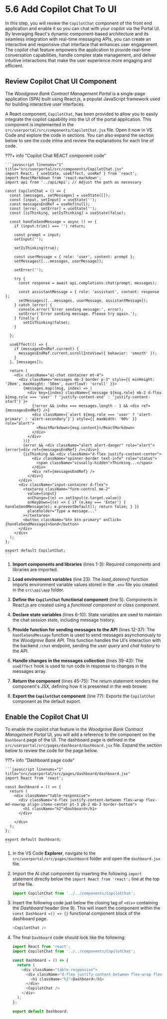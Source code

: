 # 5.6 Add Copilot Chat To UI

In this step, you will review the `CopilotChat` component of the front end application and enable it so you can chat with your copilot via the Portal UI. By leveraging React's dynamic component-based architecture and its seamless integration with real-time messaging APIs, you can create an interactive and responsive chat interface that enhances user engagement. The copilot chat feature empowers the application to provide real-time conversation capabilities, handle complex state management, and deliver intuitive interactions that make the user experience more engaging and efficient.

## Review Copilot Chat UI Component

The _Woodgrove Bank Contract Management Portal_ is a single-page application (SPA) built using React.js, a populat JavaScript framework used for building interactive user interfaces.

A React component, `CopilotChat`, has been provided to allow you to easily integrate the copilot capability into the UI of the portal application. This component is implemented in the `src/userportal/src/components/CopilotChat.jsx` file. Open it now in VS Code and explore the code in sections. You can also expand the section below to see the code inline and review the explanations for each line of code.

???+ info "Copilot Chat REACT component code"

    ```javascript linenums="1" title="src/userportal/src/components/CopilotChat.jsx"
    import React, { useState, useEffect, useRef } from 'react';
    import ReactMarkdown from 'react-markdown';
    import api from '../api/Api'; // Adjust the path as necessary
    
    const CopilotChat = () => {
      const [messages, setMessages] = useState([]);
      const [input, setInput] = useState('');
      const messagesEndRef = useRef(null);
      const [error, setError] = useState('');
      const [isThinking, setIsThinking] = useState(false);
    
      const handleSendMessage = async () => {
        if (input.trim() === '') return;
    
        const prompt = input;
        setInput('');
    
        setIsThinking(true);
    
        const userMessage = { role: 'user', content: prompt };
        setMessages([...messages, userMessage]);
    
        setError('');
    
        try {
          const response = await api.completions.chat(prompt, messages);
    
          const assistantMessage = { role: 'assistant', content: response };
          setMessages([...messages, userMessage, assistantMessage]);
        } catch (error) {
          console.error('Error sending message:', error);
          setError('Error sending message. Please try again.');
        } finally {
            setIsThinking(false);
        }
    
      };
    
      useEffect(() => {
        if (messagesEndRef.current) {
          messagesEndRef.current.scrollIntoView({ behavior: 'smooth' });
        }
      }, [messages]);
    
      return (
        <div className="ai-chat container mt-4">
          <div className="messages mb-3 border p-3" style={{ minHeight: '20em', maxHeight: '50em', overflowY: 'scroll' }}>
            {messages.map((msg, index) => (
              <div key={index} className={`message ${msg.role} mb-2 d-flex ${msg.role === 'user' ? 'justify-content-end' : 'justify-content-start'}`}>
                {!error && index === messages.length - 1 && <div ref={messagesEndRef} />}
                <div className={`alert ${msg.role === 'user' ? 'alert-primary' : 'alert-secondary'}`} style={{ maxWidth: '90%' }} role="alert">
                  <ReactMarkdown>{msg.content}</ReactMarkdown>
                </div>
              </div>
            ))}
            {error && <div className="alert alert-danger" role="alert">{error}<div ref={messagesEndRef} /></div>}
            {isThinking && <div className="d-flex justify-content-center">
                <div className="spinner-border text-info" role="status">
                  <span className="visually-hidden">Thinking...</span>
                </div>
                <div ref={messagesEndRef} />
              </div>}
          </div>
          <div className="input-container d-flex">
            <textarea className="form-control me-2"
              value={input}
              onChange={(e) => setInput(e.target.value)}
              onKeyDown={(e) => { if (e.key === 'Enter') { handleSendMessage(e); e.preventDefault(); return false; } }}
              placeholder="Type a message..."
            ></textarea>
            <button className="btn btn-primary" onClick={handleSendMessage}>Send</button>
          </div>
        </div>
      );
    };
    
    export default CopilotChat;
    ```

1. **Import components and libraries** (lines 1-3): Required components and libraries are imported.

2. **Load environment variables** (line 23). The _load_dotenv()_ function imports environment variable values stored in the `.env` file you created in the `src\api\app` folder.

3. **Define the `CopilotChat` functional component** (line 5). Components in React.js are created using a _functional component_ or _class component_.

4. **Declare state variables** (lines 6-10): State variables are used to maintain the chat session state, including message history.

5. **Provide function for sending messages to the API** (lines 12-37): The `handleSendMessage` function is used to send messages asynchonously to the _Woodgrove Bank API_. This function handles the UI's interaction with the backend `/chat` endpoint, sending the _user query_ and _chat history_ to the API.

6. **Handle changes in the messages collection** (lines 39-43): The `useEffect` hook is used to run code in response to changes in the messages array.

7. **Return the component** (lines 45-75): The return statement renders the component's JSX, defining how it is presented in the web brower.

8. **Export the `CopilotChat` component** (line 77): Exports the `CopilotChat` component as the default export.

## Enable the Copilot Chat UI

To enable the copilot chat feature in the _Woodgrove Bank Contract Management Portal_ UI, you will add a reference to the component on the `Dashboard` page of the UI. The dashboard page is defined in the `src/userportal/src/pages/dashboard/dashboard.jsx` file. Expand the section below to review the code for the page below.

???+ info "Dashboard page code"

    ```javascript linenums="1" title="src/userportal/src/pages/dashboard/dashboard.jsx"
    import React from 'react';
    
    const Dashboard = () => {
      return (
        <div className="table-responsive">
          <div className="d-flex justify-content-between flex-wrap flex-md-nowrap align-items-center pt-3 pb-2 mb-3 border-bottom">
            <h1 className="h2">Dashboard</h1>
          </div>

        </div>
      );
    };
    
    export default Dashboard;
    ```

1. In the VS Code **Explorer**, navigate to the `src/userportal/src/pages/dashboard` folder and open the `dashboard.jsx` file.

2. Import the AI chat component by inserting the following `import` statement directly below the `import React from 'react';` line at the top of the file.

    ```javascript
    import CopilotChat from '../../components/CopilotChat';
    ```

3. Insert the following code just below the closing tag of `<div>` containing the _Dashboard_ header (line 9). This will insert the component within the `const Dashboard =() => {}` functional component block of the dashboard page.

    ```javascript
    <CopilotChat />
    ```

4. The final `Dashboard` code should look like the following:

    ```javascript linenums="1" title="src/userportal/src/pages/dashboard/dashboard.jsx"
    import React from 'react';
    import CopilotChat from '../../components/CopilotChat';
    
    const Dashboard = () => {
      return (
        <div className="table-responsive">
          <div className="d-flex justify-content-between flex-wrap flex-md-nowrap align-items-center pt-3 pb-2 mb-3 border-bottom">
            <h1 className="h2">Dashboard</h1>
          </div>
          <CopilotChat />
        </div>
      );
    };
    
    export default Dashboard;
    ```
